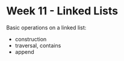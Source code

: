 # Week 11 - Linked Lists

Basic operations on a linked list:
- construction
- traversal, contains
- append
